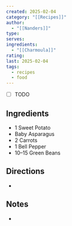 ```yaml
---
created: 2025-02-04
category: "[[Recipes]]"
author:
  - "[[Nanders]]"
type: 
serves: 
ingredients:
  - "[[Charmoula]]"
rating: 
last: 2025-02-04
tags:
  - recipes
  - food
---
```

- [ ] TODO
## Ingredients

- 1 Sweet Potato
- Baby Asparagus
- 2 Carrots
- 1 Bell Pepper
- 10–15 Green Beans

## Directions

- 

## Notes

- 